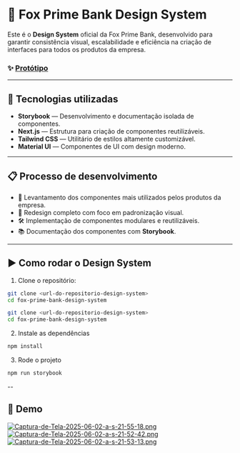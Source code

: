 # 🎨 Fox Prime Bank Design System

Este é o **Design System** oficial da Fox Prime Bank, desenvolvido para garantir consistência visual, escalabilidade e eficiência na criação de interfaces para todos os produtos da empresa.
### ✨ [Protótipo](https://www.figma.com/design/DoMH9wOSDa9J5eXbuAoAy2/Fox-Prime-Bank?node-id=44-335&t=xoLtJtupPUvl7dDA-1)
---

## 🚀 Tecnologias utilizadas

- **Storybook** — Desenvolvimento e documentação isolada de componentes.
- **Next.js** — Estrutura para criação de componentes reutilizáveis.
- **Tailwind CSS** — Utilitário de estilos altamente customizável.
- **Material UI** — Componentes de UI com design moderno.

---

## 📋 Processo de desenvolvimento

- 📝 Levantamento dos componentes mais utilizados pelos produtos da empresa.
- 🎨 Redesign completo com foco em padronização visual.
- 🛠️ Implementação de componentes modulares e reutilizáveis.
- 📚 Documentação dos componentes com **Storybook**.

---

## ▶️ Como rodar o Design System

1. Clone o repositório:

```bash
git clone <url-do-repositorio-design-system>
cd fox-prime-bank-design-system
```

```bash
git clone <url-do-repositorio-design-system>
cd fox-prime-bank-design-system
```
2. Instale as dependências
```bash
npm install
```

3. Rode o projeto
```bash
npm run storybook
```
--
## 📸 Demo
[![Captura-de-Tela-2025-06-02-a-s-21-55-18.png](https://i.postimg.cc/jqpPnnQF/Captura-de-Tela-2025-06-02-a-s-21-55-18.png)](https://postimg.cc/3WZdPRqX)
[![Captura-de-Tela-2025-06-02-a-s-21-52-42.png](https://i.postimg.cc/R0kbDZxp/Captura-de-Tela-2025-06-02-a-s-21-52-42.png)](https://postimg.cc/sBJcByX5)
[![Captura-de-Tela-2025-06-02-a-s-21-53-13.png](https://i.postimg.cc/FzZWzbdw/Captura-de-Tela-2025-06-02-a-s-21-53-13.png)](https://postimg.cc/m1PN6HSS)


